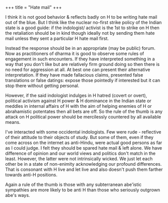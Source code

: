 +++
title = "Hate mail"
+++

I think it is not good behavior & reflects badly on H to be writing hate mail out of the blue. But I think like the nuclear no-first strike policy of the Indian state is a good guide: if the indologist/ activist is the 1st to strike on H then the retaliation should be in kind though ideally not by sending them hate mail unless they sent a particular H hate mail first. 

Instead the response should be in an appropriate (may be public) forum. Now as practitioners of dharma it is good to observe some rules of engagement in such encounters. If they have interpreted something in a way that you don't like but are relatively firm ground doing so then there is no need for aggression at all. At best one can present their alternative interpretation. If they have made fallacious claims, presented false translations or false datings: expose those pointedly if interested but it can stop there without getting personal. 

However, if the said indologist indulges in H hatred (covert or overt), political activism against H power & H dominance in the Indian state or meddles in internal affairs of H with the aim of helping enemies of H or abrahamistic potentates then all bets are off. So the rule of the thumb is any attack on H political power should be mercilessly countered by all available means. 

I've interacted with some occidental indologists. Few were rude - reflective of their attitude to their objects of study. But some of them, even if they come across on the internet as anti-Hindu, were actual good persons as far as I could judge. I felt they should be spared hate mail & left alone. We have difference of opinion and our world views and politics don't match in the least. However, the latter were not intrinsically wicked. We just let each other be in a state of non-enimity acknowledging our profound differences. That is consonant with H live and let live and also doesn't push them farther towards anti-H positions. 

Again a rule of the thumb is those with any subterranean abe'istic sympathies are more likely to be anti H than those who seriously outgrown abe's ways.
